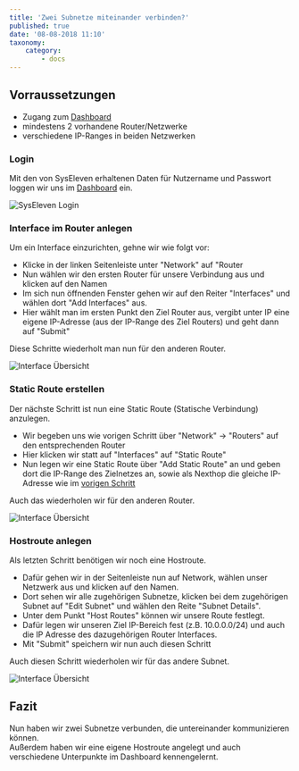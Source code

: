 ```yaml
---
title: 'Zwei Subnetze miteinander verbinden?'
published: true
date: '08-08-2018 11:10'
taxonomy:
    category:
        - docs
---
```


## Vorraussetzungen

* Zugang zum [Dashboard](https://cloud.syseleven.de/)
* mindestens 2 vorhandene Router/Netzwerke
* verschiedene IP-Ranges in beiden Netzwerken

### Login

Mit den von SysEleven erhaltenen Daten für Nutzername und Passwort loggen wir uns im [Dashboard](https://cloud.syseleven.de/) ein.

![SysEleven Login](../../images/horizon-login.png)

### Interface im Router anlegen

Um ein Interface einzurichten, gehne wir wie folgt vor:

* Klicke in der linken Seitenleiste unter "Network" auf "Router
* Nun wählen wir den ersten Router für unsere Verbindung aus und klicken auf den Namen
* Im sich nun öffnenden Fenster gehen wir auf den Reiter "Interfaces" und wählen dort "Add Interfaces" aus.
* Hier wählt man im ersten Punkt den Ziel Router aus, vergibt unter IP eine eigene IP-Adresse (aus der IP-Range des Ziel Routers) und geht dann auf "Submit"

Diese Schritte wiederholt man nun für den anderen Router.

![Interface Übersicht](../../images/router-interface.png)

### Static Route erstellen

Der nächste Schritt ist nun eine Static Route (Statische Verbindung) anzulegen.

* Wir begeben uns wie vorigen Schritt über "Network" -> "Routers" auf den entsprechenden Router
* Hier klicken wir statt auf "Interfaces" auf "Static Route"
* Nun legen wir eine Static Route über "Add Static Route" an und geben dort die IP-Range des Zielnetzes an, sowie als Nexthop die gleiche IP-Adresse wie im [vorigen Schritt](#interface-im-router-anlegen)

Auch das wiederholen wir für den anderen Router.

![Interface Übersicht](../../images/static-route.png)

### Hostroute anlegen

Als letzten Schritt benötigen wir noch eine Hostroute.

* Dafür gehen wir in der Seitenleiste nun auf Network, wählen unser Netzwerk aus und klicken auf den Namen.
* Dort sehen wir alle zugehörigen Subnetze, klicken bei dem zugehörigen Subnet auf "Edit Subnet" und wählen den Reite "Subnet Details".
* Unter dem Punkt "Host Routes" können wir unsere Route festlegt.
* Dafür legen wir unseren Ziel IP-Bereich fest (z.B. 10.0.0.0/24) und auch die IP Adresse des dazugehörigen Router Interfaces.
* Mit "Submit" speichern wir nun auch diesen Schritt

Auch diesen Schritt wiederholen wir für das andere Subnet.

![Interface Übersicht](../../images/hostroute.png)

## Fazit

Nun haben wir zwei Subnetze verbunden, die untereinander kommunizieren können.  
Außerdem haben wir eine eigene Hostroute angelegt und auch verschiedene Unterpunkte im Dashboard kennengelernt.
